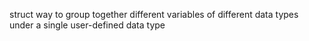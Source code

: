struct way to group together different variables of different data types under a single user-defined data type
